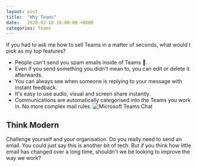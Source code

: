 ```yaml
---
layout: post
title:  "Why Teams"
date:   2020-02-18 18:00:00 +0000
categories: Teams
---
```

If you had to ask me how to sell Teams in a matter of seconds, what would I pick as my top features?
* People can't send you spam emails inside of Teams 🤟.
* Even if you send something you didn't mean to, you can edit or delete it afterwards.
* You can always see when someone is replying to your message with instant feedback.
* It's easy to use audio, visual and screen share instantly.
* Communications are automatically categorised into the Teams you work in. No more complex mail rules.
![Microsoft Teams Chat](https://img-prod-cms-rt-microsoft-com.akamaized.net/cms/api/am/imageFileData/RE4o4xN?ver=7eb0&q=90&m=6&h=417&w=740&b=%23FFFFFFFF&l=f&o=t&aim=true)
## Think Modern
Challenge yourself and your organisation. Do you really need to send an email. You could just say this is another bit of tech. But if you think how little email has changed over a long time, shouldn't we be looking to improve the way we work?

